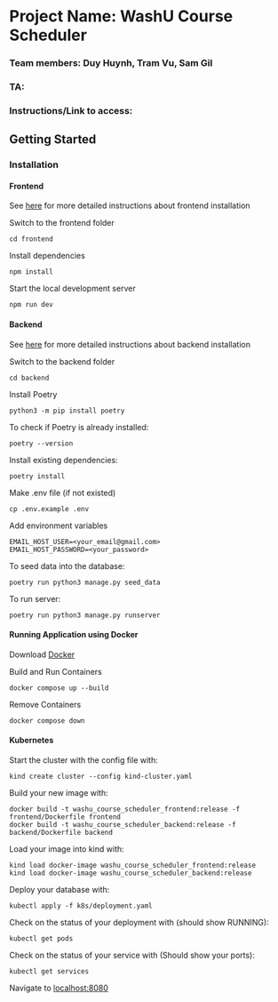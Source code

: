 # Project Name: WashU Course Scheduler

### Team members: Duy Huynh, Tram Vu, Sam Gil

### TA: <Insert Here>

### Instructions/Link to access: <insert here>

## Getting Started

### Installation

#### Frontend

See [here](./frontend/README.md) for more detailed instructions about frontend installation

Switch to the frontend folder
```
cd frontend
```

Install dependencies
```
npm install
```

Start the local development server
```
npm run dev
```


#### Backend
See [here](./backend/README.md) for more detailed instructions about backend installation

Switch to the backend folder
```
cd backend
```

Install Poetry
```
python3 -m pip install poetry
```

To check if Poetry is already installed:

```
poetry --version
```

Install existing dependencies:
```
poetry install
```

Make .env file (if not existed)
```
cp .env.example .env
```

Add environment variables
```
EMAIL_HOST_USER=<your_email@gmail.com>
EMAIL_HOST_PASSWORD=<your_password>
```

To seed data into the database:

```
poetry run python3 manage.py seed_data
```

To run server:
```
poetry run python3 manage.py runserver
```

#### Running Application using Docker
Download [Docker](https://www.docker.com/get-started/)

Build and Run Containers
```
docker compose up --build
```

Remove Containers
```
docker compose down
```

#### Kubernetes

Start the cluster with the config file with:
```
kind create cluster --config kind-cluster.yaml
```

Build your new image with:
```
docker build -t washu_course_scheduler_frontend:release -f frontend/Dockerfile frontend
docker build -t washu_course_scheduler_backend:release -f backend/Dockerfile backend
```

Load your image into kind with:
```
kind load docker-image washu_course_scheduler_frontend:release
kind load docker-image washu_course_scheduler_backend:release
```

Deploy your database with:
```
kubectl apply -f k8s/deployment.yaml
```

Check on the status of your deployment with (should show RUNNING):
```
kubectl get pods
```

Check on the status of your service with (Should show your ports):
```
kubectl get services
```

Navigate to [localhost:8080](localhost:8080)
